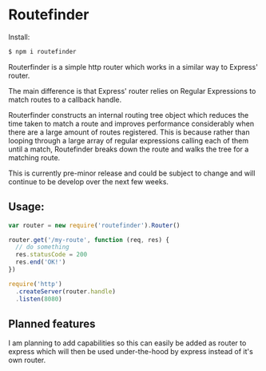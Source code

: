 # Routefinder

Install:
```bash
$ npm i routefinder
```

Routerfinder is a simple http router which works in a similar way to Express' router.

The main difference is that Express' router relies on Regular Expressions to match routes to a callback handle.

Routerfinder constructs an internal routing tree object which reduces the time taken to match a route and improves performance considerably when there are a large amount of routes registered. This is because rather than looping through a large array of regular expressions calling each of them until a match, Routefinder breaks down the route and walks the tree for a matching route.

This is currently pre-minor release and could be subject to change and will continue to be develop over the next few weeks.

## Usage:
```javascript
var router = new require('routefinder').Router()

router.get('/my-route', function (req, res) {
  // do something
  res.statusCode = 200
  res.end('OK!')
})

require('http')
  .createServer(router.handle)
  .listen(8080)
```

## Planned features
I am planning to add capabilities so this can easily be added as router to express which will then be used under-the-hood by express instead of it's own router.
